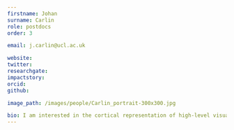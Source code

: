 ```yaml
---
firstname: Johan
surname: Carlin
role: postdocs
order: 3

email: j.carlin@ucl.ac.uk

website: 
twitter:
researchgate:
impactstory:
orcid:
github:

image_path: /images/people/Carlin_portrait-300x300.jpg

bio: I am interested in the cortical representation of high-level visual percepts, and in how attention, learning and memory modulate perceptual representations to support flexible behaviour. To this end, I use multivariate representational similarity approaches to compare the predictions of computational models to data from functional MRI, eye-tracking and psychophysics experiments.
---
```

